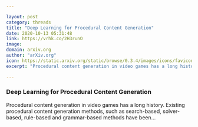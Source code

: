 ```yaml
---

layout: post
category: threads
title: "Deep Learning for Procedural Content Generation"
date: 2020-10-13 05:31:48
link: https://vrhk.co/2H3runO
image: 
domain: arxiv.org
author: "arXiv.org"
icon: https://static.arxiv.org/static/browse/0.3.4/images/icons/favicon.ico
excerpt: "Procedural content generation in video games has a long history. Existing procedural content generation methods, such as search-based, solver-based, rule-based and grammar-based methods have been..."

---
```


### Deep Learning for Procedural Content Generation

Procedural content generation in video games has a long history. Existing procedural content generation methods, such as search-based, solver-based, rule-based and grammar-based methods have been...